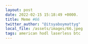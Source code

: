 ```yaml
---
layout: post
date: 2022-02-15 15:18:49 +0000.
title: Meme #66
twitter_author: "@itsyaboymattyg"
local_file: /assets/images/66.jpeg
tags: american hodl laserless btc
---
```

